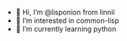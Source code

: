 - 👋 Hi, I’m @lisponion from linnil
- 👀 I’m interested in common-lisp
- 🌱 I’m currently learning python

<!---
lisponion/lisponion is a ✨ special ✨ repository because its `README.md` (this file) appears on your GitHub profile.
You can click the Preview link to take a look at your changes.
--->

